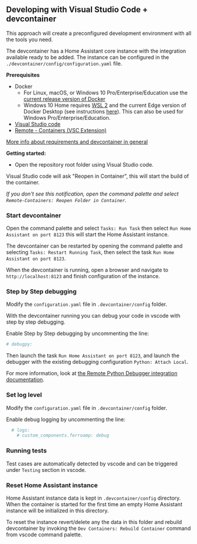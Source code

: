 ## Developing with Visual Studio Code + devcontainer

This approach will create a preconfigured development environment with all the tools you need.

The devcontainer has a Home Assistant core instance with the integration available ready to be added. The instance can be configured in the `./devcontainer/config/configuration.yaml` file.

**Prerequisites**

- Docker
  -  For Linux, macOS, or Windows 10 Pro/Enterprise/Education use the [current release version of Docker](https://docs.docker.com/install/)
  -   Windows 10 Home requires [WSL 2](https://docs.microsoft.com/windows/wsl/wsl2-install) and the current Edge version of Docker Desktop (see instructions [here](https://docs.docker.com/docker-for-windows/wsl-tech-preview/)). This can also be used for Windows Pro/Enterprise/Education.
- [Visual Studio code](https://code.visualstudio.com/)
- [Remote - Containers (VSC Extension)][extension-link]

[More info about requirements and devcontainer in general](https://code.visualstudio.com/docs/remote/containers#_getting-started)

[extension-link]: https://marketplace.visualstudio.com/items?itemName=ms-vscode-remote.remote-containers

**Getting started:**

- Open the repository root folder using Visual Studio code.

Visual Studio code will ask "Reopen in Container", this will start the build of the container.

_If you don't see this notification, open the command palette and select `Remote-Containers: Reopen Folder in Container`._

### Start devcontainer

Open the command palette and select `Tasks: Run Task` then select `Run Home Assistant on port 8123` this will start the Home Assistant instance.

The devcontainer can be restarted by opening the command palette and selecting `Tasks: Restart Running Task`, then select the task `Run Home Assistant on port 8123`.

When the devcontainer is running, open a browser and navigate to `http://localhost:8123` and finish configuration of the instance.

### Step by Step debugging

Modify the `configuration.yaml` file in `.devcontainer/config` folder.

With the devcontainer running you can debug your code in vscode with step by step debugging.

Enable Step by Step debugging by uncommenting the line:

```yaml
# debugpy:
```

Then launch the task `Run Home Assistant on port 8123`, and launch the debugger
with the existing debugging configuration `Python: Attach Local`.

For more information, look at [the Remote Python Debugger integration documentation](https://www.home-assistant.io/integrations/debugpy/).

### Set log level

Modify the `configuration.yaml` file in `.devcontainer/config` folder.

Enable debug logging by uncommenting the line:

```yaml
  # logs:
    # custom_components.ferroamp: debug
```

### Running tests
Test cases are automatically detected by vscode and can be triggered under `Testing` section in vscode.

### Reset Home Assistant instance
Home Assistant instance data is kept in `.devcontainer/config` directory. When the container is started for the first time an empty Home Assistant instance will be initialized in this directory.

To reset the instance revert/delete any the data in this folder and rebuild devcontainer by invoking the `Dev Containers: Rebuild Container` command from vscode command palette.
